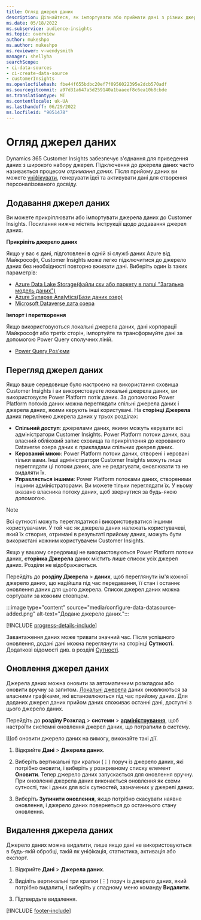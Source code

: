 ```yaml
---
title: Огляд джерел даних
description: Дізнайтеся, як імпортувати або приймати дані з різних джерел.
ms.date: 05/18/2022
ms.subservice: audience-insights
ms.topic: overview
author: mukeshpo
ms.author: mukeshpo
ms.reviewer: v-wendysmith
manager: shellyha
searchScope:
- ci-data-sources
- ci-create-data-source
- customerInsights
ms.openlocfilehash: fbe44f655bdbc20ef7f0956022395e2dcb570adf
ms.sourcegitcommit: a97d31a647a5d259140a1baaeef8c6ea10b8cbde
ms.translationtype: MT
ms.contentlocale: uk-UA
ms.lasthandoff: 06/29/2022
ms.locfileid: "9051478"
---
```

# <a name="data-sources-overview"></a>Огляд джерел даних

Dynamics 365 Customer Insights забезпечує з'єднання для приведення даних з широкого набору джерел. Підключення до джерела даних часто називається процесом *отримання даних*. Після прийому даних ви можете [уніфікувати](data-unification.md), генерувати ідеї та активувати дані для створення персоналізованого досвіду.

## <a name="add-data-sources"></a>Додавання джерел даних

Ви можете прикріплювати або імпортувати джерела даних до Customer Insights. Посилання нижче містять інструкції щодо додавання джерел даних.

**Прикріпіть джерело даних**

Якщо у вас є дані, підготовлені в одній зі служб даних Azure від Майкрософт, Customer Insights може легко підключитися до джерело даних без необхідності повторно вживати дані. Виберіть один із таких параметрів:
- [Azure Data Lake Storage(файли csv або паркету в папці "Загальна модель даних")](connect-common-data-model.md)
- [Azure Synapse Analytics(Бази даних озер)](connect-synapse.md)
- [Microsoft Dataverse дата озера](connect-dataverse-managed-lake.md)

**Імпорт і перетворення**

Якщо використовуються локальні джерела даних, дані корпорації Майкрософт або третіх сторін, імпортуйте та трансформуйте дані за допомогою Power Query сполучних ліній.
- [Power Query Роз'єми](connect-power-query.md)

## <a name="review-data-sources"></a>Перегляд джерел даних

Якщо ваше середовище було настроєно на використання сховища Customer Insights і ви використовуєте локальні джерела даних, ви використовуєте Power Platform потік даних. За допомогою Power Platform потоків даних можна переглядати спільні джерела даних і джерела даних, якими керують інші користувачі. На **сторінці Джерела** даних перелічено джерела даних у трьох розділах:
- **Спільний доступ**: джерелами даних, якими можуть керувати всі адміністратори Customer Insights. Power Platform потоки даних, ваш власний обліковий запис сховища та прикріплення до керованого Dataverse озера даних є прикладами спільних джерел даних.
- **Керований мною**: Power Platform потоки даних, створені і керовані тільки вами. Інші адміністратори Customer Insights можуть лише переглядати ці потоки даних, але не редагувати, оновлювати та не видаляти їх.
- **Управляється іншими**: Power Platform потоками даних, створеними іншими адміністраторами. Ви можете тільки переглядати їх. У ньому вказано власника потоку даних, щоб звернутися за будь-якою допомогою.
> [!NOTE]
> Всі сутності можуть переглядатися і використовуватися іншими користувачами. У той час як джерела даних належать користувачеві, який їх створив, отримані в результаті прийому даних, можуть бути використані кожним користувачем Customer Insights.

Якщо у вашому середовищі не використовуються Power Platform потоки даних, **сторінка Джерела** даних містить лише список усіх джерел даних. Розділи не відображаються.

Перейдіть до **розділу Джерела** > **даних**, щоб переглянути ім'я кожної джерело даних, що надійшла під час передавання, її стан і останнє оновлення даних для цього джерела. Список джерел даних можна сортувати за кожним стовпцем.

:::image type="content" source="media/configure-data-datasource-added.png" alt-text="Додане джерело даних.":::

[!INCLUDE [progress-details-include](includes/progress-details-pane.md)]

Завантаження даних може тривати значний час. Після успішного оновлення, додані дані можна переглянути на сторінці **Сутності**. Додаткові відомості див. в розділі [Сутності](entities.md).

## <a name="refresh-data-sources"></a>Оновлення джерел даних

Джерела даних можна оновити за автоматичним розкладом або оновити вручну за запитом. [Локальні джерела](connect-power-query.md#add-data-from-on-premises-data-sources) даних оновлюються за власними графіками, які встановлюються під час прийому даних. Для доданих джерел даних прийом даних споживає останні дані, доступні з цього джерело даних.

Перейдіть до **розділу Розклад** > **системи** > [**адміністрування**](system.md#schedule-tab), щоб настроїти системні оновлення джерел даних, що потрапили в систему.

Щоб оновити джерело даних на вимогу, виконайте такі дії.

1. Відкрийте **Дані** > **Джерела даних**.

1. Виберіть вертикальні три крапки (&vellip;) поруч із джерело даних, які потрібно оновити, і виберіть у розкривному списку елемент **Оновити**. Тепер джерело даних запускається для оновлення вручну. При оновленні джерела даних виконається оновлення як схеми сутності, так і даних для всіх сутностей, зазначених у джерелі даних.

1. Виберіть **Зупинити оновлення**, якщо потрібно скасувати наявне оновлення, і джерело даних повернеться до останнього стану оновлення.

## <a name="delete-a-data-source"></a>Видалення джерела даних

Джерело даних можна видалити, лише якщо дані не використовуються в будь-якій обробці, такій як уніфікація, статистика, активація або експорт.

1. Відкрийте **Дані** > **Джерела даних**.

2. Виділіть вертикальні три крапки (&vellip;) поруч із джерело даних, який потрібно видалити, і виберіть у спадному меню команду **Видалити**.

3. Підтвердьте видалення.


[!INCLUDE [footer-include](includes/footer-banner.md)]
